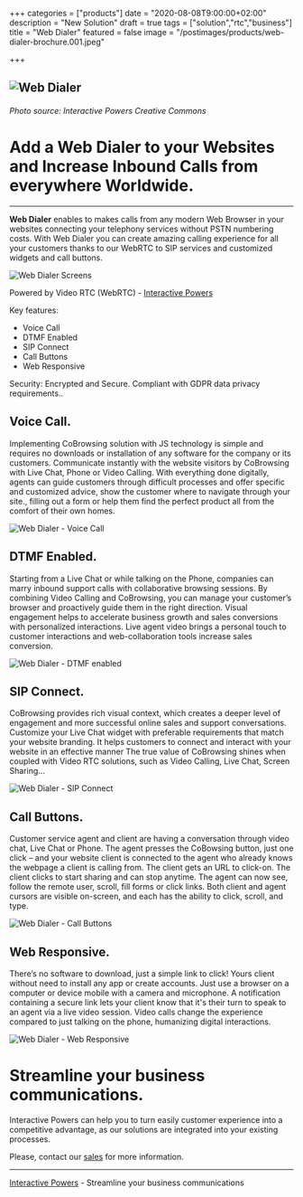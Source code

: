 +++
categories = ["products"]
date = "2020-08-08T9:00:00+02:00"
description = "New Solution"
draft = true
tags = ["solution","rtc","business"]
title = "Web Dialer"
featured = false
image = "/postimages/products/web-dialer-brochure.001.jpeg"

+++

![Web Dialer](/postimages/products/web-dialer-brochure.001.jpeg)
-------
###### Photo source: Interactive Powers Creative Commons

#	Add a Web Dialer to your Websites and Increase Inbound Calls from everywhere Worldwide.
---

  **Web Dialer** enables to makes calls from any modern Web Browser in your websites connecting your telephony services without PSTN numbering costs. With Web Dialer you can create amazing calling experience for all your customers thanks to our WebRTC to SIP services and customized widgets and call buttons. 
   
 ![Web Dialer Screens](/postimages/products/web-dialer-brochure.008.jpeg)

Powered by Video RTC (WebRTC) - [Interactive Powers](http://www.ivrpowers.com/)

Key features:

* Voice Call
* DTMF Enabled
* SIP Connect
* Call Buttons
* Web Responsive


Security: Encrypted and Secure. Compliant with GDPR data privacy requirements..

## Voice Call.

Implementing CoBrowsing  solution with JS technology is simple and requires no downloads or installation of any software for the company or its customers. Communicate instantly with the website visitors by CoBrowsing with Live Chat, Phone or Video Calling. With everything done digitally, agents can guide customers through difficult processes and offer specific and customized advice, show the customer where to navigate through your site., filling out a form or help them find the perfect product all from the comfort of their own homes. 

![Web Dialer - Voice Call](/postimages/products/web-dialer-brochure.003.jpeg)

## DTMF Enabled.

Starting from a Live Chat or while talking on the Phone, companies can marry inbound support calls with  collaborative browsing sessions. By combining Video Calling and CoBrowsing, you can manage your customer’s browser and proactively guide them in the right direction. Visual engagement helps to accelerate business growth and sales conversions with personalized interactions. Live agent video brings a personal touch to customer interactions and web-collaboration tools  increase sales conversion.

![Web Dialer - DTMF enabled](/postimages/products/web-dialer-brochure.004.jpeg)

##  SIP Connect.

CoBrowsing provides rich visual context, which creates a deeper level of engagement and more successful online sales and support conversations. Customize your Live Chat widget with preferable requirements that match your website branding. It helps customers to connect and interact with your website in an effective manner The true value of CoBrowsing shines when coupled with Video RTC solutions, such as Video Calling, Live Chat, Screen Sharing...

![Web Dialer - SIP Connect](/postimages/products/web-dialer-brochure.005.jpeg)

## Call Buttons.

Customer service agent and client are having a conversation through video chat, Live Chat or Phone. The agent presses the CoBowsing button, just one click – and your website client is connected to the agent who already knows the webpage a client is calling from. The client gets an URL to click-on. The client clicks to start sharing and can stop anytime. The agent can now see, follow the remote user, scroll, fill forms or click links. Both client and agent cursors are visible on-screen, and each has the ability to click, scroll, and type.

![Web Dialer - Call Buttons](/postimages/products/web-dialer-brochure.006.jpeg)

## Web Responsive.

There’s no software to download, just a simple link to click! Yours client without need to install any app or create accounts.  Just use a browser on a computer or device mobile with a camera and microphone.  A notification containing a secure link lets your client know that it's their turn to speak to an agent via a live video session. Video calls change the experience compared to just talking on the phone, humanizing digital interactions.

![Web Dialer - Web Responsive](/postimages/products/web-dialer-brochure.007.jpeg)

# Streamline your business communications.

Interactive Powers can help you to turn easily customer experience into a competitive advantage, as our solutions are integrated into your existing processes.

Please, contact our [sales](https://www.ivrpowers.com/support-services/) for more information.

---
[Interactive Powers](http://www.ivrpowers.com/) - Streamline your business communications
